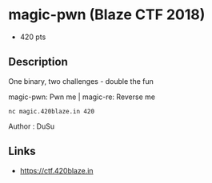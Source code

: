 # magic-pwn (Blaze CTF 2018)
* 420 pts

## Description
>>>
One binary, two challenges - double the fun

magic-pwn: Pwn me | magic-re: Reverse me

`nc magic.420blaze.in 420`

Author : DuSu
>>>

## Links
* https://ctf.420blaze.in
